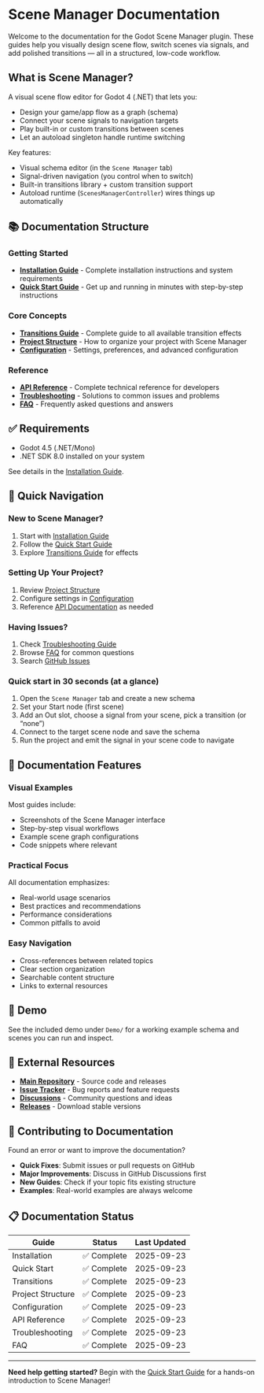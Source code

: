 # Scene Manager Documentation

Welcome to the documentation for the Godot Scene Manager plugin. These guides help you visually design scene flow, switch scenes via signals, and add polished transitions — all in a structured, low-code workflow.

## What is Scene Manager?

A visual scene flow editor for Godot 4 (.NET) that lets you:
- Design your game/app flow as a graph (schema)
- Connect your scene signals to navigation targets
- Play built-in or custom transitions between scenes
- Let an autoload singleton handle runtime switching

Key features:
- Visual schema editor (in the `Scene Manager` tab)
- Signal-driven navigation (you control when to switch)
- Built-in transitions library + custom transition support
- Autoload runtime (`ScenesManagerController`) wires things up automatically

## 📚 Documentation Structure

### Getting Started
- **[Installation Guide](installation.md)** - Complete installation instructions and system requirements
- **[Quick Start Guide](quick-start.md)** - Get up and running in minutes with step-by-step instructions

### Core Concepts
- **[Transitions Guide](transitions.md)** - Complete guide to all available transition effects
- **[Project Structure](project-structure.md)** - How to organize your project with Scene Manager
- **[Configuration](configuration.md)** - Settings, preferences, and advanced configuration

### Reference
- **[API Reference](api-reference.md)** - Complete technical reference for developers
- **[Troubleshooting](troubleshooting.md)** - Solutions to common issues and problems
- **[FAQ](faq.md)** - Frequently asked questions and answers

## ✅ Requirements

- Godot 4.5 (.NET/Mono)
- .NET SDK 8.0 installed on your system

See details in the [Installation Guide](installation.md).

## 🚀 Quick Navigation

### New to Scene Manager?
1. Start with [Installation Guide](installation.md)
2. Follow the [Quick Start Guide](quick-start.md)
3. Explore [Transitions Guide](transitions.md) for effects

### Setting Up Your Project?
1. Review [Project Structure](project-structure.md)
2. Configure settings in [Configuration](configuration.md)
3. Reference [API Documentation](api-reference.md) as needed

### Having Issues?
1. Check [Troubleshooting Guide](troubleshooting.md)
2. Browse [FAQ](faq.md) for common questions
3. Search [GitHub Issues](https://github.com/esdg/GodotSceneManager/issues)

### Quick start in 30 seconds (at a glance)
1. Open the `Scene Manager` tab and create a new schema
2. Set your Start node (first scene)
3. Add an Out slot, choose a signal from your scene, pick a transition (or “none”)
4. Connect to the target scene node and save the schema
5. Run the project and emit the signal in your scene code to navigate

## 📖 Documentation Features

### Visual Examples
Most guides include:
- Screenshots of the Scene Manager interface
- Step-by-step visual workflows
- Example scene graph configurations
- Code snippets where relevant

### Practical Focus
All documentation emphasizes:
- Real-world usage scenarios
- Best practices and recommendations
- Performance considerations
- Common pitfalls to avoid

### Easy Navigation
- Cross-references between related topics
- Clear section organization
- Searchable content structure
- Links to external resources

## 🧪 Demo

See the included demo under `Demo/` for a working example schema and scenes you can run and inspect.

## 🔗 External Resources

- **[Main Repository](https://github.com/esdg/GodotSceneManager)** - Source code and releases
- **[Issue Tracker](https://github.com/esdg/GodotSceneManager/issues)** - Bug reports and feature requests
- **[Discussions](https://github.com/esdg/GodotSceneManager/discussions)** - Community questions and ideas
- **[Releases](https://github.com/esdg/GodotSceneManager/releases)** - Download stable versions

## 🤝 Contributing to Documentation

Found an error or want to improve the documentation?

- **Quick Fixes**: Submit issues or pull requests on GitHub
- **Major Improvements**: Discuss in GitHub Discussions first
- **New Guides**: Check if your topic fits existing structure
- **Examples**: Real-world examples are always welcome

## 📋 Documentation Status

| Guide | Status | Last Updated |
|-------|--------|--------------|
| Installation | ✅ Complete | 2025-09-23 |
| Quick Start | ✅ Complete | 2025-09-23 |
| Transitions | ✅ Complete | 2025-09-23 |
| Project Structure | ✅ Complete | 2025-09-23 |
| Configuration | ✅ Complete | 2025-09-23 |
| API Reference | ✅ Complete | 2025-09-23 |
| Troubleshooting | ✅ Complete | 2025-09-23 |
| FAQ | ✅ Complete | 2025-09-23 |

---

**Need help getting started?** Begin with the [Quick Start Guide](quick-start.md) for a hands-on introduction to Scene Manager!